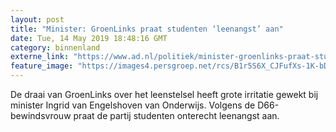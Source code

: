 ```yaml
---
layout: post
title: "Minister: GroenLinks praat studenten ‘leenangst’ aan"
date: Tue, 14 May 2019 18:48:16 GMT
category: binnenland
externe_link: "https://www.ad.nl/politiek/minister-groenlinks-praat-studenten-leenangst-aan~ad228bed/"
feature_image: "https://images4.persgroep.net/rcs/B1r5S6X_CJFufXs-1K-bDyntRpk/diocontent/136937762/_fitwidth/400/?appId=21791a8992982cd8da851550a453bd7f&quality=0.7"
---
```


De draai van GroenLinks over het leenstelsel heeft grote irritatie gewekt bij minister Ingrid van Engelshoven van Onderwijs. Volgens de D66-bewindsvrouw praat de partij studenten onterecht leenangst aan.
